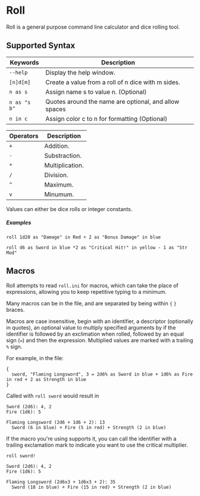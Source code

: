 # Roll
Roll is a general purpose command line calculator and dice rolling tool.

## Supported Syntax
| Keywords     | Description                                           |
| ------------ | ----------------------------------------------------- |
| `--help`     | Display the help window.                              |
| `[n]d[m]`    | Create a value from a roll of n dice with m sides.    |
| `n as s`     | Assign name s to value n. (Optional)                  |
| `n as "s b"` | Quotes around the name are optional, and allow spaces |
| `n in c`     | Assign color c to n for formatting (Optional)         |

| Operators | Description      |
| --------- | ---------------- |
|    `+`    | Addition.        |
|    `-`    | Substraction.    |
|    `*`    | Multiplication.  |
|    `/`    | Division.        |
|    `^`    | Maximum.         |
|    `v`    | Minumum.         |

Values can either be dice rolls or integer constants.

##### Examples
```
roll 1d20 as "Damage" in Red + 2 as "Bonus Damage" in blue

roll d6 as Sword in blue *2 as "Critical Hit!" in yellow - 1 as "Str Mod"
```

## Macros

Roll attempts to read `roll.ini` for macros, which can take the place of expressions, allowing you to keep repetitive typing to a minimum.

Many macros can be in the file, and are separated by being within `{` `}` braces. 

Macros are case insensitive, begin with an identifier, a descriptor (optionally in quotes), an optional value to multiply specified arguments by if the identifier is followed by an exclimation when rolled, followed by an equal sign (`=`) and then the expression. Multiplied values are marked with a trailing `%` sign.

For example, in the file:
```
{
  sword, "Flaming Longsword", 3 = 2d6% as Sword in blue + 1d6% as Fire in red + 2 as Strength in blue
}
```
Called with `roll sword` would result in
```
Sword (2d6): 4, 2
Fire (1d6): 5

Flaming Longsword (2d6 + 1d6 + 2): 13
  Sword (6 in blue) + Fire (5 in red) + Strength (2 in blue)
```
If the macro you're using supports it, you can call the identifier with a trailing exclamation mark to indicate you want to use the critical multiplier.

`roll sword!`
```
Sword (2d6): 4, 2
Fire (1d6): 5

Flaming Longsword (2d6x3 + 1d6x3 + 2): 35
  Sword (18 in blue) + Fire (15 in red) + Strength (2 in blue)
```
